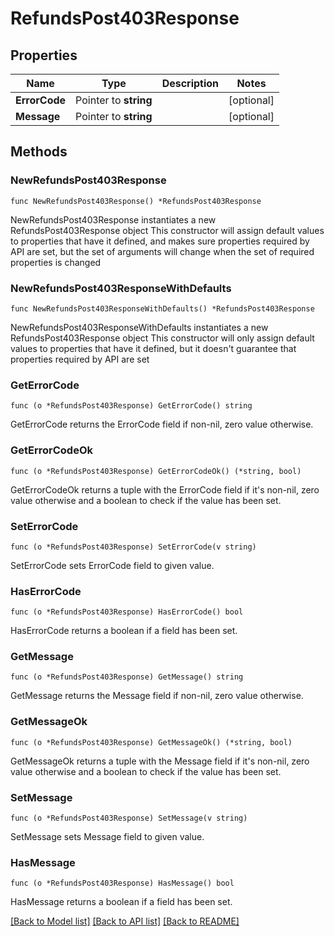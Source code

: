 # RefundsPost403Response

## Properties

Name | Type | Description | Notes
------------ | ------------- | ------------- | -------------
**ErrorCode** | Pointer to **string** |  | [optional] 
**Message** | Pointer to **string** |  | [optional] 

## Methods

### NewRefundsPost403Response

`func NewRefundsPost403Response() *RefundsPost403Response`

NewRefundsPost403Response instantiates a new RefundsPost403Response object
This constructor will assign default values to properties that have it defined,
and makes sure properties required by API are set, but the set of arguments
will change when the set of required properties is changed

### NewRefundsPost403ResponseWithDefaults

`func NewRefundsPost403ResponseWithDefaults() *RefundsPost403Response`

NewRefundsPost403ResponseWithDefaults instantiates a new RefundsPost403Response object
This constructor will only assign default values to properties that have it defined,
but it doesn't guarantee that properties required by API are set

### GetErrorCode

`func (o *RefundsPost403Response) GetErrorCode() string`

GetErrorCode returns the ErrorCode field if non-nil, zero value otherwise.

### GetErrorCodeOk

`func (o *RefundsPost403Response) GetErrorCodeOk() (*string, bool)`

GetErrorCodeOk returns a tuple with the ErrorCode field if it's non-nil, zero value otherwise
and a boolean to check if the value has been set.

### SetErrorCode

`func (o *RefundsPost403Response) SetErrorCode(v string)`

SetErrorCode sets ErrorCode field to given value.

### HasErrorCode

`func (o *RefundsPost403Response) HasErrorCode() bool`

HasErrorCode returns a boolean if a field has been set.

### GetMessage

`func (o *RefundsPost403Response) GetMessage() string`

GetMessage returns the Message field if non-nil, zero value otherwise.

### GetMessageOk

`func (o *RefundsPost403Response) GetMessageOk() (*string, bool)`

GetMessageOk returns a tuple with the Message field if it's non-nil, zero value otherwise
and a boolean to check if the value has been set.

### SetMessage

`func (o *RefundsPost403Response) SetMessage(v string)`

SetMessage sets Message field to given value.

### HasMessage

`func (o *RefundsPost403Response) HasMessage() bool`

HasMessage returns a boolean if a field has been set.


[[Back to Model list]](../README.md#documentation-for-models) [[Back to API list]](../README.md#documentation-for-api-endpoints) [[Back to README]](../README.md)


